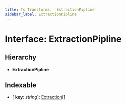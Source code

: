 ```yaml
---
title: Ts Transforms: `ExtractionPipline`
sidebar_label: ExtractionPipline
---
```


# Interface: ExtractionPipline

## Hierarchy

* **ExtractionPipline**

## Indexable

* \[ **key**: *string*\]: [Extraction](../classes/extraction.md)[]

